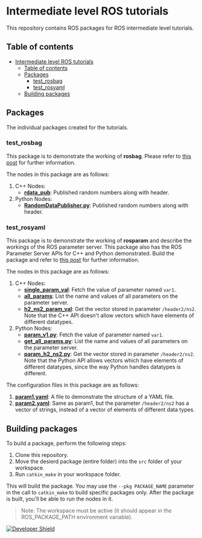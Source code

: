 # Intermediate level ROS tutorials

This repository contains ROS packages for ROS intermediate level tutorials.

## Table of contents

- [Intermediate level ROS tutorials](#intermediate-level-ros-tutorials)
  - [Table of contents](#table-of-contents)
  - [Packages](#packages)
    - [test_rosbag](#testrosbag)
    - [test_rosyaml](#testrosyaml)
  - [Building packages](#building-packages)

## Packages

The individual packages created for the tutorials.

### test_rosbag

This package is to demonstrate the working of **rosbag**. Please refer to [this post][blog-post-test-rosbag] for further information. 

The nodes in this package are as follows:

1. C++ Nodes:
    - [**rdata_pub**](./test_rosbag/src/RandomDataPublisher.cpp): Published random numbers along with header.
2. Python Nodes:
    - [**RandomDataPublisher.py**](./test_rosbag/scripts/RandomDataPublisher.py): Published random numbers along with header.

### test_rosyaml

This package is to demonstrate the working of **rosparam** and describe the workings of the ROS parameter server. This package also has the ROS Parameter Server APIs for C++ and Python demonstrated. Build the package and refer to [this post][blog-post-test-rosyaml] for further information.

The nodes in this package are as follows:

1. C++ Nodes:
    - [**single_param_val**](./test_rosyaml/src/ros_param_v1.cpp): Fetch the value of parameter named `var1`.
    - [**all_params**](./test_rosyaml/src/get_all_parameters.cpp): List the name and values of all parameters on the parameter server.
    - [**h2_ns2_param_val**](./test_rosyaml/src/ros_param_h2_ns2.cpp): Get the vector stored in parameter `/header2/ns2`. Note that the C++ API doesn't allow vectors which have elements of different datatypes.
2. Python Nodes:
    - [**param_v1.py**](./test_rosyaml/scripts/param_v1.py): Fetch the value of parameter named `var1`.
    - [**get_all_params.py**](./test_rosyaml/scripts/get_all_params.py): List the name and values of all parameters on the parameter server.
    - [**param_h2_ns2.py**](./test_rosyaml/scripts/param_h2_ns2.py): Get the vector stored in parameter `/header2/ns2`. Note that the Python API allows vectors which have elements of different datatypes, since the way Python handles datatypes is different.

The configuration files in this package are as follows:

1. [**param1.yaml**](./test_rosyaml/param_configs/param1.yaml): A file to demonstrate the structure of a YAML file.
2. [**param2.yaml**](./test_rosyaml/param_configs/param2.yaml): Same as param1, but the parameter `/header2/ns2` has a vector of strings, instead of a vector of elements of different data types.

## Building packages

To build a package, perform the following steps:

1. Clone this repository.
2. Move the desierd package (entire folder) into the `src` folder of your workspace.
3. Run `catkin_make` in your workspace folder. 

This will build the package. You may use the `--pkg PACKAGE_NAME` parameter in the call to `catkin_make` to build specific packages only. After the package is built, you'll be able to run the nodes in it.

> Note: The workspace must be active (it should appear in the ROS_PACKAGE_PATH environment variable).

[![Developer Shield](https://img.shields.io/badge/Developer-TheProjectsGuy-blue)][dev-link]

[dev-link]: https://github.com/TheProjectsGuy
[blog-post-test-rosbag]: https://sites.google.com/view/no-boredom/home/learning/ros/ros-intermediate/ros-rosbag
[blog-post-test-rosyaml]: https://sites.google.com/view/no-boredom/home/learning/ros/ros-intermediate/ros-parameter-server
